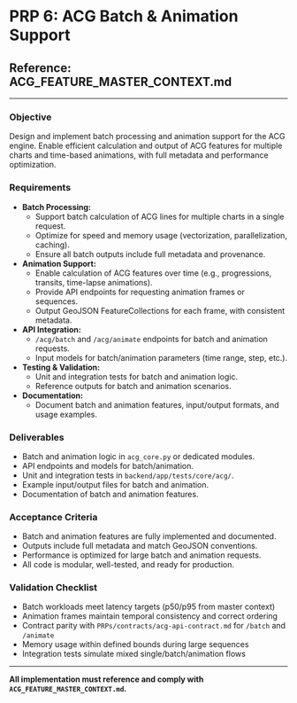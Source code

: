 # PRP 6: ACG Batch & Animation Support

## Reference: ACG_FEATURE_MASTER_CONTEXT.md

---

### Objective
Design and implement batch processing and animation support for the ACG engine. Enable efficient calculation and output of ACG features for multiple charts and time-based animations, with full metadata and performance optimization.

### Requirements
- **Batch Processing:**
  - Support batch calculation of ACG lines for multiple charts in a single request.
  - Optimize for speed and memory usage (vectorization, parallelization, caching).
  - Ensure all batch outputs include full metadata and provenance.
- **Animation Support:**
  - Enable calculation of ACG features over time (e.g., progressions, transits, time-lapse animations).
  - Provide API endpoints for requesting animation frames or sequences.
  - Output GeoJSON FeatureCollections for each frame, with consistent metadata.
- **API Integration:**
  - `/acg/batch` and `/acg/animate` endpoints for batch and animation requests.
  - Input models for batch/animation parameters (time range, step, etc.).
- **Testing & Validation:**
  - Unit and integration tests for batch and animation logic.
  - Reference outputs for batch and animation scenarios.
- **Documentation:**
  - Document batch and animation features, input/output formats, and usage examples.

### Deliverables
- Batch and animation logic in `acg_core.py` or dedicated modules.
- API endpoints and models for batch/animation.
- Unit and integration tests in `backend/app/tests/core/acg/`.
- Example input/output files for batch and animation.
- Documentation of batch and animation features.

### Acceptance Criteria
- Batch and animation features are fully implemented and documented.
- Outputs include full metadata and match GeoJSON conventions.
- Performance is optimized for large batch and animation requests.
- All code is modular, well-tested, and ready for production.

### Validation Checklist
- Batch workloads meet latency targets (p50/p95 from master context)
- Animation frames maintain temporal consistency and correct ordering
- Contract parity with `PRPs/contracts/acg-api-contract.md` for `/batch` and `/animate`
- Memory usage within defined bounds during large sequences
- Integration tests simulate mixed single/batch/animation flows

---
**All implementation must reference and comply with `ACG_FEATURE_MASTER_CONTEXT.md`.**
